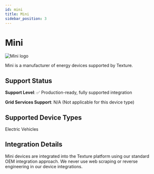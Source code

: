 ```yaml
---
id: mini
title: Mini
sidebar_position: 3
---
```


# Mini

<div style={{ textAlign: 'center', margin: '20px 0' }}>
  <img 
    src="https://device.cms.texture.energy/logo/%20Mini%20Vector%20Icon.svg" 
    alt="Mini logo" 
    style={{ maxWidth: '200px', maxHeight: '150px' }}
  />
</div>

Mini is a manufacturer of energy devices supported by Texture.



## Support Status

**Support Level**: ✅ Production-ready, fully supported integration

**Grid Services Support**: N/A (Not applicable for this device type)

## Supported Device Types

Electric Vehicles

## Integration Details

Mini devices are integrated into the Texture platform using our standard OEM integration approach. We never use web scraping or reverse engineering in our device integrations.


